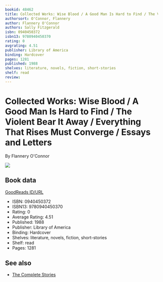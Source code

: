 ```yaml
---
bookid: 48462
title: Collected Works: Wise Blood / A Good Man Is Hard to Find / The Violent Bear It Away / Everything That Rises Must Converge / Essays and Letters
authorsort: O'Connor, Flannery
author: Flannery O'Connor
authors: Sally Fitzgerald
isbn: 0940450372
isbn13: 9780940450370
rating: 0
avgrating: 4.51
publisher: Library of America
binding: Hardcover
pages: 1281
published: 1988
shelves: literature, novels, fiction, short-stories
shelf: read
review: 
---
```


# Collected Works: Wise Blood / A Good Man Is Hard to Find / The Violent Bear It Away / Everything That Rises Must Converge / Essays and Letters

By Flannery O'Connor

![](../../1412900634l/48462.jpg)

## Book data

[GoodReads ID/URL](https://www.goodreads.com/book/show/48462)

- ISBN: 0940450372
- ISBN13: 9780940450370
- Rating: 0
- Average Rating: 4.51
- Published: 1988
- Publisher: Library of America
- Binding: Hardcover
- Shelves: literature, novels, fiction, short-stories
- Shelf: read
- Pages: 1281


## See also

- [The Complete Stories](The_Complete_Stories.md)
